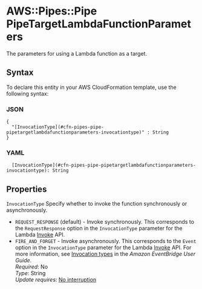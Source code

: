 # AWS::Pipes::Pipe PipeTargetLambdaFunctionParameters<a name="aws-properties-pipes-pipe-pipetargetlambdafunctionparameters"></a>

The parameters for using a Lambda function as a target\.

## Syntax<a name="aws-properties-pipes-pipe-pipetargetlambdafunctionparameters-syntax"></a>

To declare this entity in your AWS CloudFormation template, use the following syntax:

### JSON<a name="aws-properties-pipes-pipe-pipetargetlambdafunctionparameters-syntax.json"></a>

```
{
  "[InvocationType](#cfn-pipes-pipe-pipetargetlambdafunctionparameters-invocationtype)" : String
}
```

### YAML<a name="aws-properties-pipes-pipe-pipetargetlambdafunctionparameters-syntax.yaml"></a>

```
  [InvocationType](#cfn-pipes-pipe-pipetargetlambdafunctionparameters-invocationtype): String
```

## Properties<a name="aws-properties-pipes-pipe-pipetargetlambdafunctionparameters-properties"></a>

`InvocationType` <a name="cfn-pipes-pipe-pipetargetlambdafunctionparameters-invocationtype"></a>
Specify whether to invoke the function synchronously or asynchronously\.

- `REQUEST_RESPONSE` \(default\) \- Invoke synchronously\. This corresponds to the `RequestResponse` option in the `InvocationType` parameter for the Lambda [Invoke](https://docs.aws.amazon.com/lambda/latest/dg/API_Invoke.html#API_Invoke_RequestSyntax) API\.
- `FIRE_AND_FORGET` \- Invoke asynchronously\. This corresponds to the `Event` option in the `InvocationType` parameter for the Lambda [Invoke](https://docs.aws.amazon.com/lambda/latest/dg/API_Invoke.html#API_Invoke_RequestSyntax) API\.
  For more information, see [Invocation types](https://docs.aws.amazon.com/eventbridge/latest/userguide/eb-pipes.html#pipes-invocation) in the _Amazon EventBridge User Guide_\.  
  _Required_: No  
  _Type_: String  
  _Update requires_: [No interruption](https://docs.aws.amazon.com/AWSCloudFormation/latest/UserGuide/using-cfn-updating-stacks-update-behaviors.html#update-no-interrupt)
